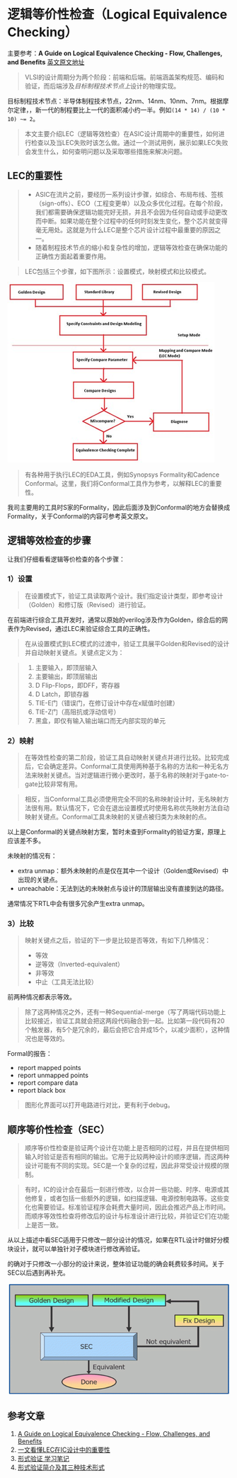 # 逻辑等价性检查（Logical Equivalence Checking）

主要参考：**A Guide on Logical Equivalence Checking - Flow, Challenges, and Benefits** [英文原文地址](https://www.design-reuse.com/articles/45547/a-guide-on-logical-equivalence-checking-flow-challenges-and-benefits.html)

> VLSI的设计周期分为两个阶段：前端和后端。前端涵盖架构规范、编码和验证，而后端涉及*目标制程技术节点上*设计的物理实现。

目标制程技术节点：半导体制程技术节点，22nm、14nm、10nm、7nm。根据摩尔定律，，新一代的制程要比上一代的面积减小约一半。例如`(14 * 14) / (10 * 10) ~= 2`。

> 本文主要介绍LEC（逻辑等效检查）在ASIC设计周期中的重要性，如何进行检查以及当LEC失败时该怎么做。通过一个测试用例，展示如果LEC失败会发生什么，如何查明问题以及采取哪些措施来解决问题。

## LEC的重要性

> - ASIC在流片之前，要经历一系列设计步骤，如综合、布局布线、签核（sign-offs）、ECO（工程变更单）以及众多优化过程。在每个阶段，我们都需要确保逻辑功能完好无损，并且不会因为任何自动或手动更改而中断。如果功能在整个过程中的任何时刻发生变化，整个芯片就变得毫无用处。这就是为什么LEC是整个芯片设计过程中最重要的原因之一。
> - 随着制程技术节点的缩小和复杂性的增加，逻辑等效检查在确保功能的正确性方面起着重要作用。

> LEC包括三个步骤，如下图所示：设置模式，映射模式和比较模式。

![逻辑等效检查流程图](resources/EDA_LEC/20190211_1.jpg)

> 有各种用于执行LEC的EDA工具，例如Synopsys Formality和Cadence Conformal。这里，我们将Conformal工具作为参考，以解释LEC的重要性。

我司主要用的工具时S家的Formality，因此后面涉及到Conformal的地方会替换成Formality，关于Conformal的内容可参考英文原文。

## 逻辑等效检查的步骤

让我们仔细看看逻辑等价检查的各个步骤：

### 1）设置

> 在设置模式下，验证工具读取两个设计。我们指定设计类型，即参考设计（Golden）和修订版（Revised）进行验证。

在前端进行综合工具开发时，通常以原始的verilog涉及作为Golden，综合后的网表作为Revised，通过LEC来验证综合工具的正确性。

> 在从设置模式到LEC模式的过渡中，验证工具展平Golden和Revised的设计并自动映射关键点。关键点定义为：

> 1. 主要输入，即顶层输入
> 2. 主要输出，即顶层输出
> 3. D Flip-Flops，即DFF，寄存器
> 4. D Latch，即锁存器
> 5. TIE-E门（错误门，在修订设计中存在x赋值时创建）
> 6. TIE-Z门（高阻抗或浮动信号）
> 7. 黑盒，即仅有输入输出端口而无内部实现的单元

### 2）映射

> 在等效性检查的第二阶段，验证工具自动映射关键点并进行比较。比较完成后，它会确定差异。Conformal工具使用两种基于名称的方法和一种无名方法来映射关键点。当对逻辑进行微小更改时，基于名称的映射对于gate-to-gate比较非常有用。

> 相反，当Conformal工具必须使用完全不同的名称映射设计时，无名映射方法很有用。默认情况下，它会在退出设置模式时使用名称优先映射方法自动映射关键点。Conformal工具未映射的关键点被归类为未映射的点。

以上是Conformal的关键点映射方案，暂时未查到Formality的验证方案，原理上应该差不多。

未映射的情况有：
 
- extra unmap：额外未映射的点是仅在其中一个设计（Golden或Revised）中出现的关键点。
- unreachable：无法到达的未映射点与设计的顶层输出没有直接到达的路径。

通常情况下RTL中会有很多冗余产生extra unmap。

### 3）比较

> 映射关键点之后，验证的下一步是比较是否等效，有如下几种情况：
> 
> - 等效
> - 逆等效（Inverted-equivalent）
> - 非等效
> - 中止（工具无法比较）

前两种情况都表示等效。

> 除了这两种情况之外，还有一种Sequential-merge（写了两端代码功能上比较接近，验证工具就会把这两段代码融合到一起。比如第一段代码有20个触发器，有5个是冗余的，最后会把它合并成15个，以减少面积），这种情况也是等效的。

Formal的报告：

- report mapped points
- report unmapped points
- report compare data
- report black box

> 图形化界面可以打开电路进行对比，更有利于debug。

## 顺序等价性检查（SEC）

> 顺序等价性检查是验证两个设计在功能上是否相同的过程，并且在提供相同输入时验证是否有相同的输出。它用于比较两种设计的顺序逻辑，而这两种设计可能有不同的实现。SEC是一个复杂的过程，因此非常受设计规模的限制。

> 有时，IC的设计会在最后一刻进行修改，以合并一些功能、时序、电源或其他修复，或者包括一些额外的逻辑，如扫描逻辑、电源控制电路等。这些变化也需要验证。标准验证程序会耗费大量时间，因此会推迟产品上市时间。而顺序等效性检查将修改后的设计与标准设计进行比较，并验证它们在功能上是否一致。

从以上描述中看SEC适用于只修改一部分设计的情况，如果在RTL设计时做好分模块设计，就可以单独针对子模块进行修改再验证。

的确对于只修改一小部分的设计来说，整体验证功能的确会耗费较多时间。关于SEC以后遇到再补充。

![SEC](resources/EDA_LEC/SEC.gif)

## 参考文章

1. [A Guide on Logical Equivalence Checking - Flow, Challenges, and Benefits](https://www.design-reuse.com/articles/45547/a-guide-on-logical-equivalence-checking-flow-challenges-and-benefits.html)
2. [一文看懂LEC在IC设计中的重要性](http://www.semiinsights.com/s/electronic_components/23/36248.shtml)
3. [形式验证 学习笔记](https://blog.csdn.net/zgezi/article/details/108309564)
4. [形式验证简介及其三种技术形式](https://www.eet-china.com/news/201907191430.html)
